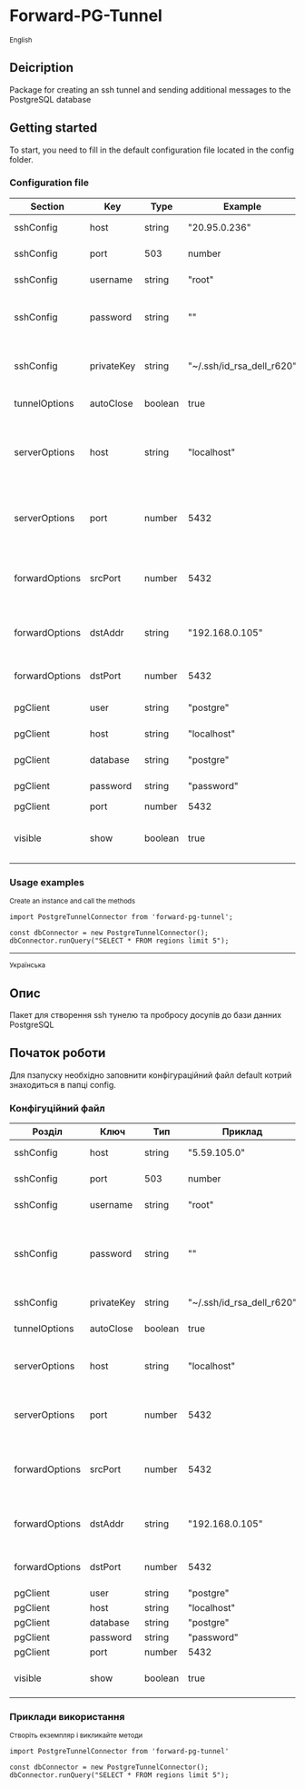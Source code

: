 # Forward-PG-Tunnel

<sub>English</sub>

## Deіcription

Package for creating an ssh tunnel and sending additional messages to the PostgreSQL database

## Getting started
To start, you need to fill in the default configuration file located in the config folder.

### Configuration file

| Section | Key | Type | Example | Description|
|---|---|---|---|---|
|sshConfig|host|string|"20.95.0.236"|SSH route host|
|sshConfig|port|503|number|SSH port to the route|
|sshConfig|username|string|"root"|SSH route login|
|sshConfig|password|string|""|SSH route password. If not used leave blank|
|sshConfig|privateKey|string|"~/.ssh/id_rsa_dell_r620"|The path to the connection key|
|tunnelOptions|autoClose|boolean|true|Auto close tunnel|
|serverOptions|host|string|"localhost"|Local address where the TCP server will be started|
|serverOptions|port|number|5432|Local port where the TCP server will be running|
|forwardOptions|srcPort|number|5432|Port on the remote host that will be sent to the local host|
|forwardOptions|dstAddr|string|"192.168.0.105"|Database address on the remote host|
|forwardOptions|dstPort|number|5432|Database port on a remote host|
|pgClient|user|string|"postgre"|Database user|
|pgClient|host|string|"localhost"|Database host|
|pgClient|database|string|"postgre"|Database name|
|pgClient|password|string|"password"|DB password|
|pgClient|port|number|5432|DB port|
|visible|show|boolean|true|Reflection of alkalis during Operation|

### Usage examples
<sub>Create an instance and call the methods</sub>

```
import PostgreTunnelConnector from 'forward-pg-tunnel';

const dbConnector = new PostgreTunnelConnector();
dbConnector.runQuery("SELECT * FROM regions limit 5");
```
---
<sub>Українська</sub>

## Опис
Пакет для створення ssh тунелю та пробросу досупів до бази данних PostgreSQL

## Початок роботи
Для пзапуску необхідно заповнити конфігураційний файл default котрий знаходиться в папці config.

### Конфігуційний файл

| Розділ | Ключ | Тип | Приклад | Опис|
|---|---|---|---|---|
|sshConfig|host|string|"5.59.105.0"|Хост ssh маршруту|
|sshConfig|port|503|number|Порт ssh маршруту|
|sshConfig|username|string|"root"|Логін ssh маршруту|
|sshConfig|password|string|""|Пароль ssh маршруту. Якщо не використовуєтья залишити порожнім|
|sshConfig|privateKey|string|"~/.ssh/id_rsa_dell_r620"|Шлях до ключа підключення|
|tunnelOptions|autoClose|boolean|true|Автозачинення тунелю|
|serverOptions|host|string|"localhost"|Локальна адреса, на якій буде запущений TCP сервер|
|serverOptions|port|number|5432|Локальний порт, на якому буде запущений TCP сервер|
|forwardOptions|srcPort|number|5432|Порт на віддаленому хості, який буде проброшен на локальний хост|
|forwardOptions|dstAddr|string|"192.168.0.105"|Адреса бази даних на віддаленому хості|
|forwardOptions|dstPort|number|5432|Порт бази даних на віддаленому хості|
|pgClient|user|string|"postgre"|Користувач БД|
|pgClient|host|string|"localhost"|Хост БД|
|pgClient|database|string|"postgre"|Назва БД|
|pgClient|password|string|"password"|Пароль БД|
|pgClient|port|number|5432|Порт БД|
|visible|show|boolean|true|Відображення логів у процессі роботи|

### Приклади використання
<sub>Створіть екземпляр і викликайте методи</sub>

```
import PostgreTunnelConnector from 'forward-pg-tunnel'

const dbConnector = new PostgreTunnelConnector();
dbConnector.runQuery("SELECT * FROM regions limit 5");
```